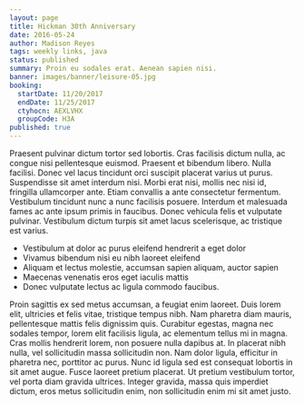 ```yaml
---
layout: page
title: Hickman 30th Anniversary
date: 2016-05-24
author: Madison Reyes
tags: weekly links, java
status: published
summary: Proin eu sodales erat. Aenean sapien nisi.
banner: images/banner/leisure-05.jpg
booking:
  startDate: 11/20/2017
  endDate: 11/25/2017
  ctyhocn: AEXLVHX
  groupCode: H3A
published: true
---
```

Praesent pulvinar dictum tortor sed lobortis. Cras facilisis dictum nulla, ac congue nisi pellentesque euismod. Praesent et bibendum libero. Nulla facilisi. Donec vel lacus tincidunt orci suscipit placerat varius ut purus. Suspendisse sit amet interdum nisi. Morbi erat nisi, mollis nec nisi id, fringilla ullamcorper ante. Etiam convallis a ante consectetur fermentum. Vestibulum tincidunt nunc a nunc facilisis posuere. Interdum et malesuada fames ac ante ipsum primis in faucibus. Donec vehicula felis et vulputate pulvinar. Vestibulum dictum turpis sit amet lacus scelerisque, ac tristique est varius.

* Vestibulum at dolor ac purus eleifend hendrerit a eget dolor
* Vivamus bibendum nisi eu nibh laoreet eleifend
* Aliquam et lectus molestie, accumsan sapien aliquam, auctor sapien
* Maecenas venenatis eros eget iaculis mattis
* Donec vulputate lectus ac ligula commodo faucibus.

Proin sagittis ex sed metus accumsan, a feugiat enim laoreet. Duis lorem elit, ultricies et felis vitae, tristique tempus nibh. Nam pharetra diam mauris, pellentesque mattis felis dignissim quis. Curabitur egestas, magna nec sodales tempor, lorem elit facilisis ligula, ac elementum tellus mi in magna. Cras mollis hendrerit lorem, non posuere nulla dapibus at. In placerat nibh nulla, vel sollicitudin massa sollicitudin non. Nam dolor ligula, efficitur in pharetra nec, porttitor ac purus. Nunc id ligula sed est consequat lobortis in sit amet augue. Fusce laoreet pretium placerat. Ut pretium vestibulum tortor, vel porta diam gravida ultrices. Integer gravida, massa quis imperdiet dictum, eros metus sollicitudin enim, non sollicitudin enim mi sit amet justo.
